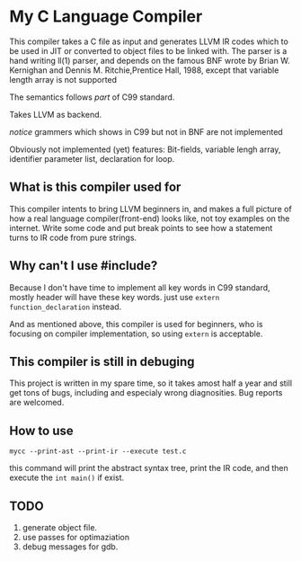 # My C Language Compiler

This compiler takes a C file as input and generates LLVM IR codes which to be used in JIT or converted to object files to be linked with.
The parser is a hand writing ll(1) parser, and depends on the famous BNF wrote by Brian W. Kernighan and Dennis M. Ritchie,Prentice Hall, 1988, except that variable length array is not supported

The semantics follows *part* of C99 standard.

Takes LLVM as backend.

*notice* grammers which shows in C99 but not in BNF are not implemented

Obviously not implemented (yet) features: Bit-fields, variable lengh array, identifier parameter list, declaration for loop.

## What is this compiler used for

This compiler intents to bring LLVM beginners in, and makes a full picture of how a real language compiler(front-end) looks like, not toy examples on the internet. Write some code and put break points to see how a statement turns to IR code from pure strings.

## Why can't I use #include?

Because I don't have time to implement all key words in C99 standard, mostly header will have these key words. just use `extern function_declaration` instead.

And as mentioned above, this compiler is used for beginners, who is focusing on compiler implementation, so using `extern` is acceptable.

## This compiler is still in debuging

This project is written in my spare time, so it takes amost half a year and still get tons of bugs, including and especialy wrong 
diagnosities. Bug reports are welcomed.

## How to use
`mycc --print-ast --print-ir --execute test.c`

this command will print the abstract syntax tree, print the IR code, and then execute the `int main()` if exist.

## TODO
1. generate object file.
2. use passes for optimaziation
3. debug messages for gdb.
